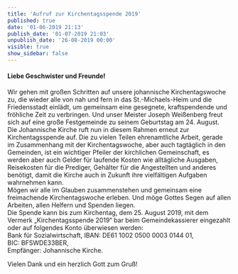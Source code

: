 ```yaml
---
title: 'Aufruf zur Kirchentagsspende 2019'
published: true
date: '01-06-2019 21:13'
publish_date: '01-07-2019 21:03'
unpublish_date: '26-08-2019 00:00'
visible: true
show_sidebar: false
---
```


#### Liebe Geschwister und Freunde!  

Wir gehen mit großen Schritten auf unsere johannische Kirchentagswoche zu, die wieder alle von nah und fern in das St.-Michaels-Heim und die Friedensstadt einlädt, um gemeinsam eine gesegnete, kraftspendende und fröhliche Zeit zu verbringen. Und unser Meister Joseph Weißenberg freut sich auf eine große Festgemeinde zu seinem Geburtstag am 24. August.  
Die Johannische Kirche ruft nun in diesem Rahmen erneut zur Kirchentagsspende auf. Die zu vielen Teilen ehrenamtliche Arbeit, gerade im Zusammenhang mit der Kirchentagswoche, aber auch tagtäglich in den Gemeinden, ist ein wichtiger Pfeiler der kirchlichen Gemeinschaft, es werden aber auch Gelder für laufende Kosten wie
alltägliche Ausgaben, Reisekosten für die Prediger, Gehälter für die Angestellten und anderes benötigt, damit die Kirche auch in Zukunft ihre vielfältigen Aufgaben wahrnehmen kann.  
Mögen wir alle im Glauben zusammenstehen und gemeinsam eine freimachende Kirchentagswoche erleben. Und möge Gottes Segen auf allen Arbeiten, allen Helfern und Spenden liegen.   
Die Spende kann bis zum Kirchentag, dem 25. August 2019, mit dem Vermerk „Kirchentagsspende 2019“ bar beim Gemeindekassierer eingezahlt oder auf folgendes Konto überwiesen werden:  
Bank für Sozialwirtschaft, IBAN: DE61 1002 0500 0003 0144 01,  
BIC: BFSWDE33BER,  
Empfänger: Johannische Kirche.  

Vielen Dank und ein herzlich Gott zum Gruß!